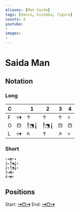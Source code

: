 ```yaml
---
aliases: [Man Saida] 
tags: [dance, kizomba, figure]
counts: 4
youtube:
- 
images:
-
---
```


# Saida Man
## Notation
### Long

| C   |     | 1   | 2   | 3   | 4   |
| --- | --- | --- | --- | --- | --- |
| F   | ▿▾  | ↑   | ↑   | ↑   | ▿   |
| O   | ⬒   | ╿⬔╽ | ╿⬔╽ | ⬒   | ⬒   |
| L   | ▿▾  | ↖   | ↑   | ↗   | ▿   |

### Short
```
▿▾⬒▿▾
1↖╿⬔╽↑
2↑╿⬔╽↑
3↗⬒↑
4▿⬒▿
```

## Positions
Start: [▿▾⬒▿▾](Positions/Closed/▿▾⬒▿▾.md)
End: [▿▾⬒▿▾](Positions/Closed/▿▾⬒▿▾.md)